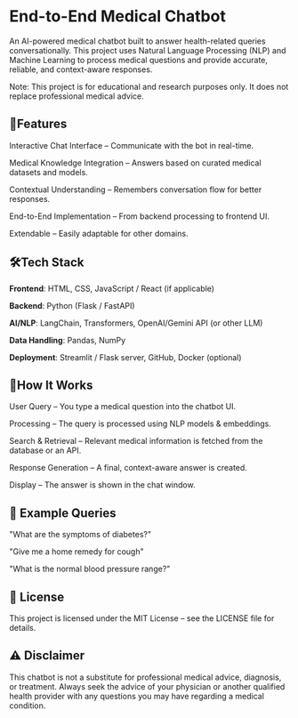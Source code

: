 # **End-to-End Medical Chatbot**

An AI-powered medical chatbot built to answer health-related queries conversationally. This project uses Natural Language Processing (NLP) and Machine Learning to process medical questions and provide accurate, reliable, and context-aware responses.

Note: This project is for educational and research purposes only. It does not replace professional medical advice.

## 🚀**Features**
Interactive Chat Interface – Communicate with the bot in real-time.

Medical Knowledge Integration – Answers based on curated medical datasets and models.

Contextual Understanding – Remembers conversation flow for better responses.

End-to-End Implementation – From backend processing to frontend UI.

Extendable – Easily adaptable for other domains.

## 🛠**Tech Stack**
**Frontend**: HTML, CSS, JavaScript / React (if applicable)

**Backend**: Python (Flask / FastAPI)

**AI/NLP**: LangChain, Transformers, OpenAI/Gemini API (or other LLM)

**Data Handling**: Pandas, NumPy

**Deployment**: Streamlit / Flask server, GitHub, Docker (optional)

## 📖**How It Works**
User Query – You type a medical question into the chatbot UI.

Processing – The query is processed using NLP models & embeddings.

Search & Retrieval – Relevant medical information is fetched from the database or an API.

Response Generation – A final, context-aware answer is created.

Display – The answer is shown in the chat window.

## 🧪 **Example Queries**
"What are the symptoms of diabetes?"

"Give me a home remedy for cough"

"What is the normal blood pressure range?"

## 📜 **License**
This project is licensed under the MIT License – see the LICENSE file for details.

## ⚠ **Disclaimer**
This chatbot is not a substitute for professional medical advice, diagnosis, or treatment. Always seek the advice of your physician or another qualified health provider with any questions you may have regarding a medical condition.

